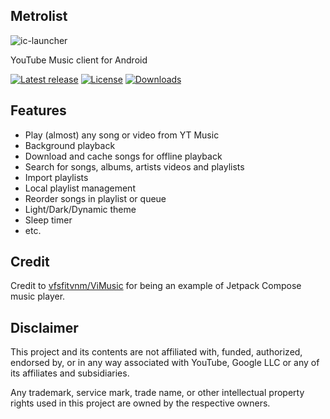 ## Metrolist

<img src="https://i.ibb.co/56zhnpD/ic-launcher.png" alt="ic-launcher" border="0" /></a>

YouTube Music client for Android

[![Latest release](https://img.shields.io/github/v/release/mostafaalagamy/Metrolist?include_prereleases)](https://github.com/mostafaalagamy/metrolist/releases)
[![License](https://img.shields.io/github/license/mostafaalagamy/Metrolist)](https://www.gnu.org/licenses/gpl-3.0)
[![Downloads](https://img.shields.io/github/downloads/mostafaalagamy/Metrolist/total)](https://github.com/mostafaalagamy/Metrolist/releases)


## Features
- Play (almost) any song or video from YT Music
- Background playback
- Download and cache songs for offline playback
- Search for songs, albums, artists videos and playlists
- Import playlists
- Local playlist management
- Reorder songs in playlist or queue
- Light/Dark/Dynamic theme
- Sleep timer
- etc.


## Credit

Credit to [vfsfitvnm/ViMusic](https://github.com/vfsfitvnm/ViMusic) for being an
example of Jetpack Compose music player.

## Disclaimer
This project and its contents are not affiliated with, funded, authorized, endorsed by, or in any way associated with YouTube, Google LLC or any of its affiliates and subsidiaries.

Any trademark, service mark, trade name, or other intellectual property rights used in this project are owned by the respective owners.
